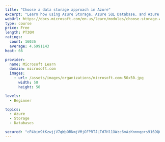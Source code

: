 ```yaml
---
title: "Choose a data storage approach in Azure"
excerpt: "Learn how using Azure Storage, Azure SQL Database, and Azure Cosmos DB - or a combination of them - for your business scenario is the best way to get the most performant solution."
webUrl: https://docs.microsoft.com/en-us/learn/modules/choose-storage-approach-in-azure/
type: course
price: Free
length: PT30M
ratings:
  count: 16036
  average: 4.6991143
heat: 66

provider:
  name: Microsoft Learn
  domain: microsoft.com
  images:
    - url: /assets/images/organizations/microsoft.com-50x50.jpg
      width: 50
      height: 50

levels:
  - Beginner

topics:
  - Azure
  - Storage
  - Databases

secured: "cP4bim9tKzwjjV7qWpORNmjVMjOFPRTJLTd7Hl1OWzc6mAzKnnnqo+s9169QCUtGj4rxw0HXbaUQiq1TuEei37jbzJn/1BtfxfuO7/VAUv4kApEHs14WW92uahgAhdOyetyoVFZVm7co0rTvVVIbwVyDh/5XgoLrBrGJeMKpvytJOwgLJHUPT1RI4G8ugqPzcHITpf3rDkdDWR8bwTfZztJiIj20WtaQLcQwvU4Q7lyddB+8CooIe0hjJ2C/m4OdMEUubtIWq4fnd8Qg3O6FmE/W8J73JQYnkxJbQbMU1URd+IDFKhP8pGgqMdfKoQIY8vonl2KT8vFz2zxjR6iEc7fDcWVclHtc8fWwW7yDOi4NAFry7z0rTLj9wlHLJN7yyuw1ALIYXtfuRGJEg/kIPSLuhoXE8GvZ9MI4iBuDGnilTJtQNVxkk4FjdNgFOuZh;FhRpvwV6J+8sjWVmw0nOaQ=="
---
```



